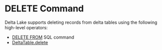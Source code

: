 # DELETE Command

Delta Lake supports deleting records from delta tables using the following high-level operators:

* [DELETE FROM](DeltaDelete.md) SQL command
* [DeltaTable.delete](../../DeltaTable.md#delete)
